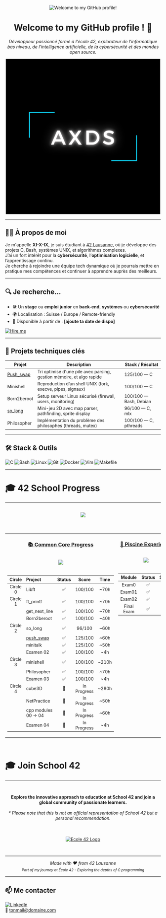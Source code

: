 <p align="center">
  <img src="images/scifi_room.gif" alt="Welcome to my GitHub profile!">
</p>

<h1 align="center">Welcome to my GitHub profile ! 🚀</h1>

<p align="center">
  <em>Développeur passionné formé à l'école 42, explorateur de l'informatique bas niveau, de l'intelligence artificielle, de la cybersécurité et des mondes open source.</em>
</p>

<p align="center">
  <img src="https://github.com/XI-X-IX/XI-X-IX/blob/main/AXDS(1).png" alt="Cover GIF">
</p>

---

## 👨‍💻 À propos de moi

Je m'appelle **XI-X-IX**, je suis étudiant à [42 Lausanne](https://42lausanne.ch/), où je développe des projets C, Bash, systèmes UNIX, et algorithmes complexes.  
J’ai un fort intérêt pour la **cybersécurité**, l’**optimisation logicielle**, et l’apprentissage continu.  
Je cherche à rejoindre une équipe tech dynamique où je pourrais mettre en pratique mes compétences et continuer à apprendre auprès des meilleurs.

---

## 🔍 Je recherche...

- 🛠 Un **stage** ou **emploi junior** en **back-end**, **systèmes** ou **cybersécurité**
- 🌍 Localisation : Suisse / Europe / Remote-friendly
- 📅 Disponible à partir de : **[ajoute ta date de dispo]**

[![Hire me](https://img.shields.io/badge/-Hire%20me-green?style=for-the-badge)](mailto:tonemail@domain.com)

---

## 🚀 Projets techniques clés

| Projet | Description | Stack / Résultat |
|--------|-------------|------------------|
| [Push_swap](https://github.com/XI-X-IX/push_swap) | Tri optimisé d'une pile avec parsing, gestion mémoire, et algo rapide | 125/100 — C |
| Minishell | Reproduction d’un shell UNIX (fork, execve, pipes, signaux) | 100/100 — C |
| Born2beroot | Setup serveur Linux sécurisé (firewall, users, monitoring) | 100/100 — Bash, Debian |
| [so_long](https://github.com/XI-X-IX/so_long) | Mini-jeu 2D avec map parser, pathfinding, sprite display | 96/100 — C, mlx |
| Philosopher | Implémentation du problème des philosophes (threads, mutex) | 100/100 — C, pthreads |

---

## 🛠️ Stack & Outils

![C](https://img.shields.io/badge/-C-blue?style=flat&logo=c)
![Bash](https://img.shields.io/badge/-Bash-white?style=flat&logo=gnu-bash)
![Linux](https://img.shields.io/badge/-Linux-black?style=flat&logo=linux)
![Git](https://img.shields.io/badge/-Git-orange?style=flat&logo=git)
![Docker](https://img.shields.io/badge/-Docker-2496ED?style=flat&logo=docker)
![Vim](https://img.shields.io/badge/-Vim-019733?style=flat&logo=vim)
![Makefile](https://img.shields.io/badge/-Makefile-brightgreen?style=flat)

---

# 🎓 42 School Progress
---
<br>
<div align="center">
  <img src="https://img.shields.io/badge/Lausanne-1E2024?style=for-the-badge&logo=42" />
</div>
<br><br>

<div align="center">
<table width="100%">
<tr>
<td width="50%" align="center" valign="top">

### [📚 Common Core Progress](https://github.com/Xxzer042xX/42-Common-Core/blob/main/README.md)

<br>
<img src="https://img.shields.io/badge/Grade-In%20Progress-blue?style=for-the-badge&logo=42&logoColor=white" />
<br><br>




| Circle | Project | Status | Score | Time |
|:------:|:--------|:------:|:-----:|:----:|
| Circle 0 | Libft | ✅ | 100/100 | ~70h |
| Circle 1 | ft_printf | ✅ | 100/100 | ~70h |
|| get_next_line | ✅ | 100/100 | ~70h |
|| Born2beroot | ✅ | 100/100 | ~40h |
| Circle 2 | so_long | ✅ | 96/100 | ~60h |
|| [push_swap](https://github.com/XI-X-IX/push_swap) | ✅ | 125/100 | ~60h |
|| minitalk | ✅ | 125/100 | ~50h |
|| Examen 02 | ✅ | 100/100 | ~4h |
| Circle 3 | minishell | ✅ | 100/100 | ~210h |
|| Philosopher | ✅ | 100/100 | ~70h |
|| Examen 03 | ✅ | 100/100 | ~4h |
| Circle 4 | cube3D | 🔄 | In Progress | ~280h |
|| NetPractice | 🔄 | In Progress | ~50h |
|| cpp modules 00 -> 04 | 🔄 | In Progress | ~60h |
|| Examen 04 | 🔄 | In Progress | ~4h |

</td>
<td width="50%" align="center" valign="top">

### [🌊 Piscine Experience](https://github.com/Xxzer042xX/42-Piscine/blob/master/README.MD)

<br>
<img src="https://img.shields.io/badge/Status-Completed-success?style=for-the-badge&logo=42&logoColor=white" />
<br><br>



| Module | Status | Score |
|:------:|:------:|:-----:|
| Exam0 | ✅ | 30% |
| Exam01 | ✅ | 20% |
| Exam02 | ✅ | 30% |
| Final Exam | ✅ | 40% |

</td>
</tr>
</table>
</div>
<br>
<!--
**************************************************
  School 42 Promotion Section
  - Information about joining School 42
  - Disclaimer and logo
**************************************************
-->

# 🎓 Join School 42
---
<br>
<p align="center">
  <b>Explore the innovative approach to education at School 42 and join a global community of passionate learners.</b><br><br>
  <i>* Please note that this is not an official representation of School 42 but a personal recommendation.</i>
  <br><br><br><br>
  <a href="https://42lausanne.ch/" target="_blank"><img src="https://42lausanne.ch/wp-content/uploads/2021/01/42_logo.svg" alt="Ecole 42 Logo" width="200"></a>
</p>
<br>

---

<div align="center">

*Made with ❤️ from 42 Lausanne*  
<sub>*Part of my journey at École 42 - Exploring the depths of C programming*</sub>

</div>



---

## 📫 Me contacter

[![LinkedIn](https://img.shields.io/badge/-LinkedIn-blue?style=flat&logo=linkedin)](https://linkedin.com/in/tonprofil)  
📧 [tonmail@domaine.com](mailto:tonmail@domaine.com)
